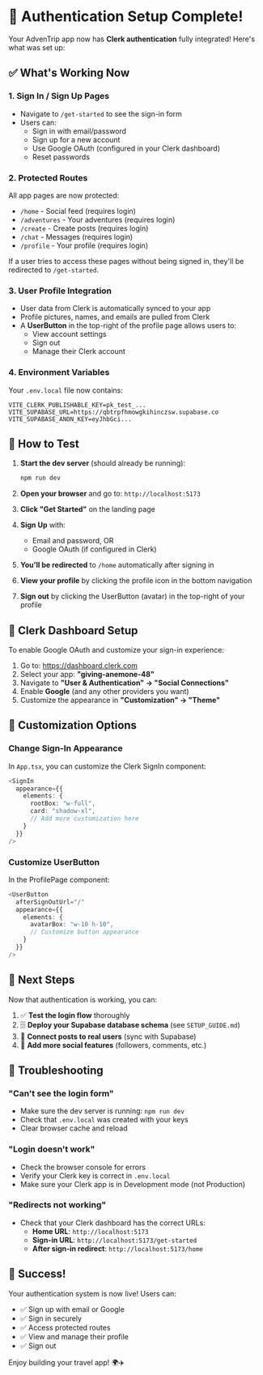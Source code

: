 # 🔐 Authentication Setup Complete!

Your AdvenTrip app now has **Clerk authentication** fully integrated! Here's what was set up:

## ✅ What's Working Now

### 1. **Sign In / Sign Up Pages**
- Navigate to `/get-started` to see the sign-in form
- Users can:
  - Sign in with email/password
  - Sign up for a new account
  - Use Google OAuth (configured in your Clerk dashboard)
  - Reset passwords

### 2. **Protected Routes**
All app pages are now protected:
- `/home` - Social feed (requires login)
- `/adventures` - Your adventures (requires login)
- `/create` - Create posts (requires login)
- `/chat` - Messages (requires login)
- `/profile` - Your profile (requires login)

If a user tries to access these pages without being signed in, they'll be redirected to `/get-started`.

### 3. **User Profile Integration**
- User data from Clerk is automatically synced to your app
- Profile pictures, names, and emails are pulled from Clerk
- A **UserButton** in the top-right of the profile page allows users to:
  - View account settings
  - Sign out
  - Manage their Clerk account

### 4. **Environment Variables**
Your `.env.local` file now contains:
```
VITE_CLERK_PUBLISHABLE_KEY=pk_test_...
VITE_SUPABASE_URL=https://qbtrpfhmowgkihinczsw.supabase.co
VITE_SUPABASE_ANON_KEY=eyJhbGci...
```

## 🎯 How to Test

1. **Start the dev server** (should already be running):
   ```bash
   npm run dev
   ```

2. **Open your browser** and go to: `http://localhost:5173`

3. **Click "Get Started"** on the landing page

4. **Sign Up** with:
   - Email and password, OR
   - Google OAuth (if configured in Clerk)

5. **You'll be redirected** to `/home` automatically after signing in

6. **View your profile** by clicking the profile icon in the bottom navigation

7. **Sign out** by clicking the UserButton (avatar) in the top-right of your profile

## 🔧 Clerk Dashboard Setup

To enable Google OAuth and customize your sign-in experience:

1. Go to: https://dashboard.clerk.com
2. Select your app: **"giving-anemone-48"**
3. Navigate to **"User & Authentication" → "Social Connections"**
4. Enable **Google** (and any other providers you want)
5. Customize the appearance in **"Customization" → "Theme"**

## 🎨 Customization Options

### Change Sign-In Appearance
In `App.tsx`, you can customize the Clerk SignIn component:

```typescript
<SignIn 
  appearance={{
    elements: {
      rootBox: "w-full",
      card: "shadow-xl",
      // Add more customization here
    }
  }}
/>
```

### Customize UserButton
In the ProfilePage component:

```typescript
<UserButton 
  afterSignOutUrl="/"
  appearance={{
    elements: {
      avatarBox: "w-10 h-10",
      // Customize button appearance
    }
  }}
/>
```

## 📝 Next Steps

Now that authentication is working, you can:

1. ✅ **Test the login flow** thoroughly
2. 🗄️ **Deploy your Supabase database schema** (see `SETUP_GUIDE.md`)
3. 🔗 **Connect posts to real users** (sync with Supabase)
4. 🚀 **Add more social features** (followers, comments, etc.)

## 🐛 Troubleshooting

### "Can't see the login form"
- Make sure the dev server is running: `npm run dev`
- Check that `.env.local` was created with your keys
- Clear browser cache and reload

### "Login doesn't work"
- Check the browser console for errors
- Verify your Clerk key is correct in `.env.local`
- Make sure your Clerk app is in Development mode (not Production)

### "Redirects not working"
- Check that your Clerk dashboard has the correct URLs:
  - **Home URL**: `http://localhost:5173`
  - **Sign-in URL**: `http://localhost:5173/get-started`
  - **After sign-in redirect**: `http://localhost:5173/home`

## 🎉 Success!

Your authentication system is now live! Users can:
- ✅ Sign up with email or Google
- ✅ Sign in securely
- ✅ Access protected routes
- ✅ View and manage their profile
- ✅ Sign out

Enjoy building your travel app! 🌍✈️

